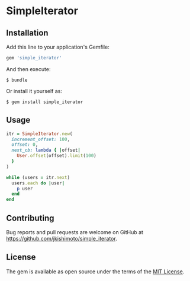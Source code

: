 # SimpleIterator

## Installation

Add this line to your application's Gemfile:

```ruby
gem 'simple_iterator'
```

And then execute:

    $ bundle

Or install it yourself as:

    $ gem install simple_iterator

## Usage

```ruby
itr = SimpleIterator.new(
  increment_offset: 100,
  offset: 0,
  next_cb: lambda { |offset|
    User.offset(offset).limit(100)
  }
)

while (users = itr.next)
  users.each do |user|
    p user
  end
end
```

## Contributing

Bug reports and pull requests are welcome on GitHub at https://github.com/jkishimoto/simple_iterator.

## License

The gem is available as open source under the terms of the [MIT License](http://opensource.org/licenses/MIT).

